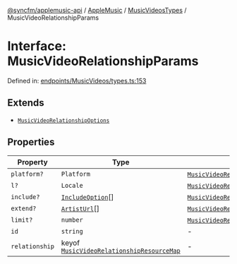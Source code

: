 [@syncfm/applemusic-api](../../../../../../globals.md) / [AppleMusic](../../../index.md) / [MusicVideosTypes](../index.md) / MusicVideoRelationshipParams

# Interface: MusicVideoRelationshipParams

Defined in: [endpoints/MusicVideos/types.ts:153](https://github.com/sync-fm/applemusic-api/blob/a6a8471d4d51a41f6bd8af9d95c8abf0126e10f4/src/endpoints/MusicVideos/types.ts#L153)

## Extends

- [`MusicVideoRelationshipOptions`](MusicVideoRelationshipOptions.md)

## Properties

| Property | Type | Inherited from | Defined in |
| ------ | ------ | ------ | ------ |
| <a id="platform"></a> `platform?` | `Platform` | [`MusicVideoRelationshipOptions`](MusicVideoRelationshipOptions.md).[`platform`](MusicVideoRelationshipOptions.md#platform) | [endpoints/MusicVideos/types.ts:141](https://github.com/sync-fm/applemusic-api/blob/a6a8471d4d51a41f6bd8af9d95c8abf0126e10f4/src/endpoints/MusicVideos/types.ts#L141) |
| <a id="l"></a> `l?` | `Locale` | [`MusicVideoRelationshipOptions`](MusicVideoRelationshipOptions.md).[`l`](MusicVideoRelationshipOptions.md#l) | [endpoints/MusicVideos/types.ts:142](https://github.com/sync-fm/applemusic-api/blob/a6a8471d4d51a41f6bd8af9d95c8abf0126e10f4/src/endpoints/MusicVideos/types.ts#L142) |
| <a id="include"></a> `include?` | [`IncludeOption`](../enumerations/IncludeOption.md)[] | [`MusicVideoRelationshipOptions`](MusicVideoRelationshipOptions.md).[`include`](MusicVideoRelationshipOptions.md#include) | [endpoints/MusicVideos/types.ts:143](https://github.com/sync-fm/applemusic-api/blob/a6a8471d4d51a41f6bd8af9d95c8abf0126e10f4/src/endpoints/MusicVideos/types.ts#L143) |
| <a id="extend"></a> `extend?` | [`ArtistUrl`](../enumerations/ExtendOption.md#artisturl)[] | [`MusicVideoRelationshipOptions`](MusicVideoRelationshipOptions.md).[`extend`](MusicVideoRelationshipOptions.md#extend) | [endpoints/MusicVideos/types.ts:144](https://github.com/sync-fm/applemusic-api/blob/a6a8471d4d51a41f6bd8af9d95c8abf0126e10f4/src/endpoints/MusicVideos/types.ts#L144) |
| <a id="limit"></a> `limit?` | `number` | [`MusicVideoRelationshipOptions`](MusicVideoRelationshipOptions.md).[`limit`](MusicVideoRelationshipOptions.md#limit) | [endpoints/MusicVideos/types.ts:145](https://github.com/sync-fm/applemusic-api/blob/a6a8471d4d51a41f6bd8af9d95c8abf0126e10f4/src/endpoints/MusicVideos/types.ts#L145) |
| <a id="id"></a> `id` | `string` | - | [endpoints/MusicVideos/types.ts:155](https://github.com/sync-fm/applemusic-api/blob/a6a8471d4d51a41f6bd8af9d95c8abf0126e10f4/src/endpoints/MusicVideos/types.ts#L155) |
| <a id="relationship"></a> `relationship` | keyof [`MusicVideoRelationshipResourceMap`](../type-aliases/MusicVideoRelationshipResourceMap.md) | - | [endpoints/MusicVideos/types.ts:156](https://github.com/sync-fm/applemusic-api/blob/a6a8471d4d51a41f6bd8af9d95c8abf0126e10f4/src/endpoints/MusicVideos/types.ts#L156) |
